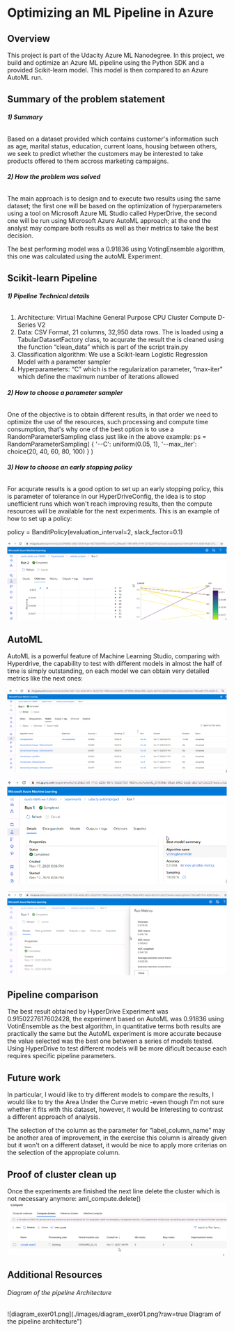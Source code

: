 # Optimizing an ML Pipeline in Azure

## Overview
This project is part of the Udacity Azure ML Nanodegree.
In this project, we build and optimize an Azure ML pipeline using the Python SDK and a provided Scikit-learn model.
This model is then compared to an Azure AutoML run.

## Summary of the problem statement
###### **1) Summary**
Based on a dataset provided which contains customer's information such as age, marital status, education, current loans, housing between others, we seek to predict whether the customers may be interested to take products offered to them accross marketing campaigns.
    
###### **2) How the problem was solved**
The main approach is to design and to execute two results using the same dataset; the first one will be based on the optimization of hyperparameters using a tool on Microsoft Azure ML Studio called HyperDrive, the second one will be run using MIcrosoft Azure AutoML approach; at the end the analyst may compare both results as well as their metrics to take the best decision.

The best performing model was a 0.91836 using VotingEnsemble algorithm, this one was calculated using the autoML Experiment.

## Scikit-learn Pipeline
###### **1) Pipeline Technical details**
1) Architecture: Virtual Machine General Purpose CPU Cluster Compute D-Series V2
2) Data: CSV Format, 21 columns, 32,950 data rows. The is loaded using a TabularDatasetFactory class,  to acqurate the result the is cleaned using the function “clean_data” which is part of the script train.py
3) Classification algorithm:  We use a Scikit-learn Logistic Regression Model with a parameter sampler
4) Hyperparameters: “C” which is the regularization parameter, “max-iter” which define the maximum number of iterations allowed


###### **2) How to choose a parameter sampler**
One of the objective is to obtain different results, in that order we need to optimize the use of the resources, such processing and compute time consumption, that's why one of the best option is to use a RandomParameterSampling class just like in the above example:
    ps = RandomParameterSampling(
        {
            '--C': uniform(0.05, 1),
            '--max_iter': choice(20, 40, 60, 80, 100)
        }
    )

###### **3) How to choose an early stopping policy**
For acqurate results is a good option to set up an early stopping policy, this is parameter of tolerance in our HyperDriveConfig, the idea is to stop unefficient runs which won't reach improving results, then the compute resources will be available for the next experiments. This is an example of how to set up a policy:

policy = BanditPolicy(evaluation_interval=2, slack_factor=0.1)

![hyperdrive_results.png](./images/hyperdrive_results.png?raw=true "Hyperdrive Experiment result")

## AutoML
AutoML is a powerful feature of Machine Learning Studio, comparing with Hyperdrive, the capability to test with different models in almost the half of time is simply outstanding, on each model we can obtain very detailed metrics like the next ones:

![automl_models_tested.png](./images/automl_models_tested.png?raw=true "AutoML Models Tested")

![automl_results.png](./images/automl_results.png?raw=true "AutoML results part 1")

![automl_results2.png](./images/automl_results2.png?raw=true "AutoML results part 2")

## Pipeline comparison
The best result obtained by HyperDrive Experiment was 0.9150227617602428, the experiment based on AutoML was 0.91836 using VotinEnsemble as the best algorithm, in quantitative terms both results are practically the same but the AutoML experiment is more accurate because the value selected was the best one between a series of models tested. Using HyperDrive to test different models will be more dificult because each requires specific pipeline parameters.

## Future work
In particular, I would like to try different models to compare the results, I would like to try the Area Under the Curve metric -even though I'm not sure whether it fits with this dataset, however, it would be interesting to contrast a different approach of analysis.

The selection of the column as the parameter for “label_column_name” may be another area of improvement, in the exercise this column is already given but it won't on a different dataset, it would be nice to apply more criterias on the selection of the appropiate column.

## Proof of cluster clean up
Once the experiments are finished the next line delete the cluster which is not necessary anymore:
aml_compute.delete()
![ccluster_delete.png](./images/ccluster_delete.png?raw=true "Computer Cluster deleted")

## Additional Resources
###### Diagram of the pipeline Architecture
![diagram_exer01.png](./images/diagram_exer01.png?raw=true Diagram of the pipeline architecture")

